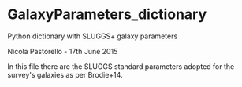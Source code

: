 GalaxyParameters_dictionary
===========================

Python dictionary with SLUGGS+ galaxy parameters

Nicola Pastorello - 17th June 2015

In this file there are the SLUGGS standard parameters adopted for the survey's galaxies 
as per Brodie+14. 
